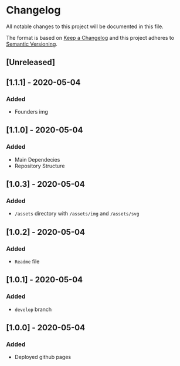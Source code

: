 # Changelog

All notable changes to this project will be documented in this file.

The format is based on [Keep a Changelog](http://keepachangelog.com/en/1.0.0/)
and this project adheres to [Semantic Versioning](http://semver.org/spec/v2.0.0.html).


## [Unreleased]


## [1.1.1] - 2020-05-04
### Added
- Founders img

## [1.1.0] - 2020-05-04
### Added
- Main Dependecies
- Repository Structure

## [1.0.3] - 2020-05-04
### Added
- `/assets` directory with `/assets/img` and `/assets/svg` 

## [1.0.2] - 2020-05-04
### Added
- `Readme` file

## [1.0.1] - 2020-05-04
### Added
- `develop` branch

## [1.0.0] - 2020-05-04
### Added
- Deployed github pages


